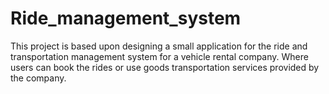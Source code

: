 # Ride_management_system
This project is based upon designing a small application for the ride and transportation
management system for a vehicle rental company. Where users can book the rides or use goods
transportation services provided by the company.
